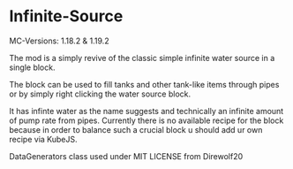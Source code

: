 # Infinite-Source

MC-Versions: 1.18.2 & 1.19.2

The mod is a simply revive of the classic simple infinite water source in a single block.

The block can be used to fill tanks and other tank-like items through pipes or by simply right clicking the water source block.

It has infinte water as the name suggests and technically an infinite amount of pump rate from pipes.
Currently there is no available recipe for the block because in order to balance such a crucial block u should add ur own recipe via KubeJS.

DataGenerators class used under MIT LICENSE from Direwolf20
